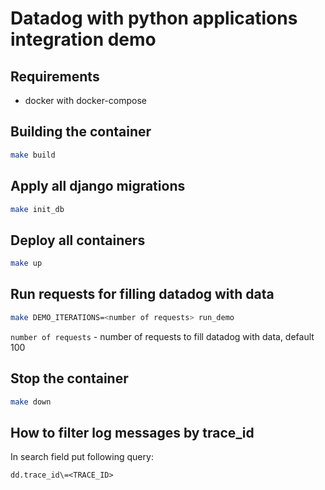 # Datadog with python applications integration demo

## Requirements
* docker with docker-compose


## Building the container
```sh
make build
```

## Apply all django migrations
```sh
make init_db
```

## Deploy all containers
```sh
make up
```

## Run requests for filling datadog with data
```sh
make DEMO_ITERATIONS=<number of requests> run_demo
```
`number of requests` - number of requests to fill datadog with data, default 100

## Stop the container
```sh
make down
```

## How to filter log messages by trace_id
In search field put following query:
```
dd.trace_id\=<TRACE_ID>
```